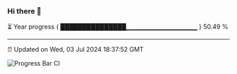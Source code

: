 ### Hi there 👋

⏳ Year progress { ███████████████▁▁▁▁▁▁▁▁▁▁▁▁▁▁▁ } 50.49 %

---

⏰ Updated on Wed, 03 Jul 2024 18:37:52 GMT

![Progress Bar CI](https://github.com/IshwaranRudhara/GIT-ACTION/workflows/Progress%20Bar%20CI/badge.svg)

